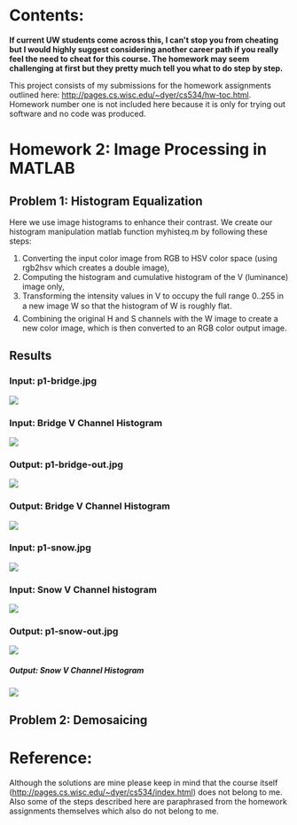 # Contents:
**If current UW students come across this, I can't stop you from cheating but I would highly suggest considering another career path if you really feel the need to cheat for this course. The homework may seem challenging at first but they pretty much tell you what to do step by step.**

This project consists of my submissions for the homework assignments outlined here: http://pages.cs.wisc.edu/~dyer/cs534/hw-toc.html. Homework number one is not included here because it is only for trying out software and no code was produced.

# Homework 2: Image Processing in MATLAB
## Problem 1: Histogram Equalization
Here we use image histograms to enhance their contrast. We create our histogram manipulation matlab function myhisteq.m by following these steps:
1. Converting the input color image from RGB to HSV color space (using rgb2hsv which creates a double image), 
2. Computing the histogram and cumulative histogram of the V (luminance) image only, 
3. Transforming the intensity values in V to occupy the full range 0..255 in a new image W so that the histogram of W is roughly flat.
4. Combining the original H and S channels with the W image to create a new color image, which is then converted to an RGB color output image. 

## Results
### Input: p1-bridge.jpg
![](HW2_image_processing_in_matlab/P1_histogram_equalization/P1-bridge.jpg)
### Input: Bridge V Channel Histogram
![](HW2_image_processing_in_matlab/P1_histogram_equalization/P1-bridge-Vhist.jpg)
### Output: p1-bridge-out.jpg
![](HW2_image_processing_in_matlab/P1_histogram_equalization/P1-bridge-out.jpg)
### Output: Bridge V Channel Histogram
![](HW2_image_processing_in_matlab/P1_histogram_equalization/P1-bridge-Whist.jpg)

### Input: p1-snow.jpg
![](HW2_image_processing_in_matlab/P1_histogram_equalization/P1-snow.jpg)
### Input: Snow V Channel histogram
![](HW2_image_processing_in_matlab/P1_histogram_equalization/P1-snow-Vhist.jpg)
### Output: p1-snow-out.jpg
![](HW2_image_processing_in_matlab/P1_histogram_equalization/P1-snow-out.jpg)
##### Output: Snow V Channel Histogram
![](HW2_image_processing_in_matlab/P1_histogram_equalization/P1-snow-Whist.jpg)

## Problem 2: Demosaicing


# Reference:
Although the solutions are mine please keep in mind that the course itself (http://pages.cs.wisc.edu/~dyer/cs534/index.html) does not belong to me. Also some of the steps described here are paraphrased from the homework assignments themselves which also do not belong to me.
